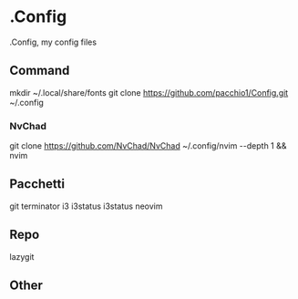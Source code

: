 # .Config

.Config, my config files

## Command
mkdir ~/.local/share/fonts
git clone <https://github.com/pacchio1/Config.git> ~/.config


### NvChad

git clone <https://github.com/NvChad/NvChad> ~/.config/nvim --depth 1 && nvim

## Pacchetti

git terminator  i3 i3status i3status neovim

## Repo

lazygit

## Other

